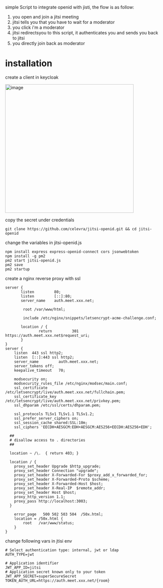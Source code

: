simple Script to integrate openid with jisti, the flow is as follow:
1. you open and join a jitsi meeting
2. jitsi tells you that you have to wait for a moderator
3. you click i'm a moderator
4. jitsi redirectsyou to this script, it authenticates you and sends you back to jitsi
5. you directly join back as moderator

# installation
create a client in keycloak

<img width="413" alt="image" src="https://github.com/celevra/jitsi-openid/assets/232437/d9eafdcd-8293-450d-a420-0843ea0de347">

copy the secret under credentials

```
git clone https://github.com/celevra/jitsi-openid.git && cd jitsi-openid
```
change the variables in jitsi-openid.js

```
npm install express express-openid-connect cors jsonwebtoken
npm install -g pm2
pm2 start jitsi-openid.js
pm2 save
pm2 startup
```

create a nginx reverse proxy with ssl
```
server {
       listen         80;
       listen         [::]:80;
       server_name    auth.meet.xxx.net;

        root /var/www/html;

        include /etc/nginx/snippets/letsencrypt-acme-challenge.conf;

       location / {
               return         301 https://auth.meet.xxx.net$request_uri;
       }
}
server {
    listen  443 ssl http2;
    listen  [::]:443 ssl http2;
    server_name         auth.meet.xxx.net;
    server_tokens off;
    keepalive_timeout   70;

    modsecurity on;
    modsecurity_rules_file /etc/nginx/modsec/main.conf;
    ssl_certificate /etc/letsencrypt/live/auth.meet.xxx.net/fullchain.pem;
    ssl_certificate_key /etc/letsencrypt/live/auth.meet.xxx.net/privkey.pem;
    ssl_dhparam /etc/ssl/certs/dhparam.pem;

    ssl_protocols TLSv1 TLSv1.1 TLSv1.2;
    ssl_prefer_server_ciphers on;
    ssl_session_cache shared:SSL:10m;
    ssl_ciphers 'EECDH+AESGCM:EDH+AESGCM:AES256+EECDH:AES256+EDH';

  ##
  # disallow access to . directories
  ##

  location ~ /\.  { return 403; }

  location / {
    proxy_set_header Upgrade $http_upgrade;
    proxy_set_header Connection "upgrade";
    proxy_set_header X-Forwarded-For $proxy_add_x_forwarded_for;
    proxy_set_header X-Forwarded-Proto $scheme;
    proxy_set_header X-Forwarded-Host $host;
    proxy_set_header X-Real-IP  $remote_addr;
    proxy_set_header Host $host;
    proxy_http_version 1.1;
    proxy_pass http://localhost:3003;
  }

    error_page   500 502 503 504  /50x.html;
    location = /50x.html {
        root   /var/www/status;
    }
}
```

change following vars in jtisi env
```
# Select authentication type: internal, jwt or ldap
AUTH_TYPE=jwt

# Application identifier
JWT_APP_ID=jitsi
# Application secret known only to your token
JWT_APP_SECRET=superSecureSecret
TOKEN_AUTH_URL=https://auth.meet.xxx.net/{room}
```
